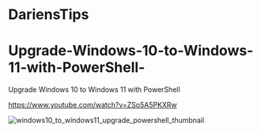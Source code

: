 # DariensTips
# Upgrade-Windows-10-to-Windows-11-with-PowerShell-
Upgrade Windows 10 to Windows 11 with PowerShell 

https://www.youtube.com/watch?v=ZSo5A5PKXRw

![windows10_to_windows11_upgrade_powershell_thumbnail](https://github.com/user-attachments/assets/cc281420-bc70-4446-ba29-2495884e17c7)
